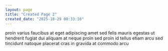 ```yaml
---
layout: page
title: "Created Page 2"
created_date: "2025-10-29 00:33:10"
---
```


proin varius faucibus at eget adipiscing amet sed felis mauris egestas ut hendrerit fugiat dui aliquam at neque proin sed proin id tellus etiam arcu sed tincidunt natoque placerat cras in gravida at commodo arcu 
